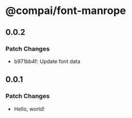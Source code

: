 # @compai/font-manrope

## 0.0.2

### Patch Changes

- b971bb4f: Update font data

## 0.0.1

### Patch Changes

- Hello, world!
